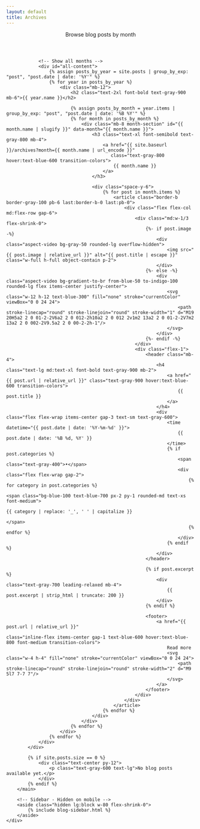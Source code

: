 ```yaml
---
layout: default
title: Archives
---
```


<div class="max-w-6xl mx-auto px-4 sm:px-6 md:px-8 py-4 md:py-12">
    <div class="flex flex-col lg:flex-row gap-8 lg:items-start">
        <!-- Main Content -->
        <main class="lg:w-0 lg:flex-1">
            <!-- Header -->
            <header class="mb-12 pb-8 border-b border-gray-200">
                <p class="text-gray-600 text-xl leading-relaxed">
                    Browse blog posts by month
                </p>
            </header>
            <div data-pagination="archives">
                <!-- Filtered content will be shown/hidden by JavaScript -->
                <div id="filtered-view" style="display: none;">
                    <div class="mb-6">
                        <h2 id="filtered-title" class="text-2xl font-bold text-gray-900"></h2>
                        <p class="text-gray-600 mt-2">
                            <a href="{{ site.baseurl }}/archives" class="text-blue-600 hover:text-blue-800">← Back to all archives</a>
                        </p>
                    </div>
                    <div id="filtered-posts" class="space-y-6"></div>
                </div>
                
                <!-- Show all months -->
                <div id="all-content">
                    {% assign posts_by_year = site.posts | group_by_exp: "post", "post.date | date: '%Y'" %}
                    {% for year in posts_by_year %}
                        <div class="mb-12">
                            <h2 class="text-2xl font-bold text-gray-900 mb-6">{{ year.name }}</h2>
                            
                            {% assign posts_by_month = year.items | group_by_exp: "post", "post.date | date: '%B %Y'" %}
                            {% for month in posts_by_month %}
                                <div class="mb-8 month-section" id="{{ month.name | slugify }}" data-month="{{ month.name }}">
                                    <h3 class="text-xl font-semibold text-gray-800 mb-4">
                                        <a href="{{ site.baseurl }}/archives?month={{ month.name | url_encode }}" 
                                           class="text-gray-800 hover:text-blue-600 transition-colors">
                                            {{ month.name }}
                                        </a>
                                    </h3>
                                    
                                    <div class="space-y-6">
                                        {% for post in month.items %}
                                            <article class="border-b border-gray-100 pb-6 last:border-b-0 last:pb-0">
                                                <div class="flex flex-col md:flex-row gap-6">
                                                    <div class="md:w-1/3 flex-shrink-0">
                                                        {%- if post.image -%}
                                                            <div class="aspect-video bg-gray-50 rounded-lg overflow-hidden">
                                                                <img src="{{ post.image | relative_url }}" alt="{{ post.title | escape }}" class="w-full h-full object-contain p-2">
                                                            </div>
                                                        {%- else -%}
                                                            <div class="aspect-video bg-gradient-to-br from-blue-50 to-indigo-100 rounded-lg flex items-center justify-center">
                                                                <svg class="w-12 h-12 text-blue-300" fill="none" stroke="currentColor" viewBox="0 0 24 24">
                                                                    <path stroke-linecap="round" stroke-linejoin="round" stroke-width="1" d="M19 20H5a2 2 0 01-2-2V6a2 2 0 012-2h10a2 2 0 012 2v1m2 13a2 2 0 01-2-2V7m2 13a2 2 0 002-2V9.5a2 2 0 00-2-2h-1"/>
                                                                </svg>
                                                            </div>
                                                        {%- endif -%}
                                                    </div>
                                                    <div class="flex-1">
                                                        <header class="mb-4">
                                                            <h4 class="text-lg md:text-xl font-bold text-gray-900 mb-2">
                                                                <a href="{{ post.url | relative_url }}" class="text-gray-900 hover:text-blue-600 transition-colors">
                                                                    {{ post.title }}
                                                                </a>
                                                            </h4>
                                                            <div class="flex flex-wrap items-center gap-3 text-sm text-gray-600">
                                                                <time datetime="{{ post.date | date: '%Y-%m-%d' }}">
                                                                    {{ post.date | date: '%B %d, %Y' }}
                                                                </time>
                                                                {% if post.categories %}
                                                                    <span class="text-gray-400">•</span>
                                                                    <div class="flex flex-wrap gap-2">
                                                                        {% for category in post.categories %}
                                                                            <span class="bg-blue-100 text-blue-700 px-2 py-1 rounded-md text-xs font-medium">
                                                                                {{ category | replace: '_', ' ' | capitalize }}
                                                                            </span>
                                                                        {% endfor %}
                                                                    </div>
                                                                {% endif %}
                                                            </div>
                                                        </header>
                                                        
                                                        {% if post.excerpt %}
                                                            <div class="text-gray-700 leading-relaxed mb-4">
                                                                {{ post.excerpt | strip_html | truncate: 200 }}
                                                            </div>
                                                        {% endif %}
                                                        
                                                        <footer>
                                                            <a href="{{ post.url | relative_url }}" 
                                                               class="inline-flex items-center gap-1 text-blue-600 hover:text-blue-800 font-medium transition-colors">
                                                                Read more
                                                                <svg class="w-4 h-4" fill="none" stroke="currentColor" viewBox="0 0 24 24">
                                                                    <path stroke-linecap="round" stroke-linejoin="round" stroke-width="2" d="M9 5l7 7-7 7"/>
                                                                </svg>
                                                            </a>
                                                        </footer>
                                                    </div>
                                                </div>
                                            </article>
                                        {% endfor %}
                                    </div>
                                </div>
                            {% endfor %}
                        </div>
                    {% endfor %}
                </div>
            </div>
            
            {% if site.posts.size == 0 %}
                <div class="text-center py-12">
                    <p class="text-gray-600 text-lg">No blog posts available yet.</p>
                </div>
            {% endif %}
        </main>

        <!-- Sidebar - Hidden on mobile -->
        <aside class="hidden lg:block w-80 flex-shrink-0">
            {% include blog-sidebar.html %}
        </aside>
    </div>
</div>

<script>
// Handle URL parameters for filtering and deep linking to specific months
document.addEventListener('DOMContentLoaded', function() {
    const urlParams = new URLSearchParams(window.location.search);
    const month = urlParams.get('month');
    
    if (month) {
        // Find the month section
        const monthSections = document.querySelectorAll('.month-section');
        let targetSection = null;
        
        for (const section of monthSections) {
            if (section.dataset.month === month) {
                targetSection = section;
                break;
            }
        }
        
        if (targetSection) {
            // Show filtered view
            const filteredView = document.getElementById('filtered-view');
            const allContent = document.getElementById('all-content');
            const filteredTitle = document.getElementById('filtered-title');
            const filteredPosts = document.getElementById('filtered-posts');
            
            // Hide all content and show filtered view
            allContent.style.display = 'none';
            filteredView.style.display = 'block';
            
            // Set the title
            filteredTitle.textContent = month;
            
            // Copy the posts from the target section
            const postsContainer = targetSection.querySelector('.space-y-6');
            if (postsContainer) {
                filteredPosts.innerHTML = postsContainer.innerHTML;
            }
        } else {
            // Month not found, show all content (fallback)
            console.warn('Month not found:', month);
        }
    }
});
</script>